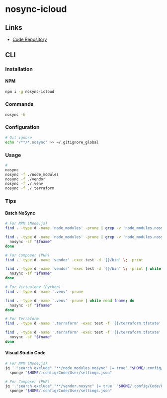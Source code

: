 # nosync-icloud

## Links

- [Code Repository](https://github.com/haochuan9421/nosync-icloud)

## CLI

### Installation

#### NPM

```sh
npm i -g nosync-icloud
```

### Commands

```sh
nosync -h
```

### Configuration

```sh
# Git ignore
echo '/**/*.nosync' >> ~/.gitignore_global
```

### Usage

```sh
#
nosync
nosync -f ./node_modules
nosync -f ./vendor
nosync -f ./.venv
nosync -f ./.terraform
```

### Tips

#### Batch NoSync

```sh
# For NPM (Node.js)
find . -type d -name 'node_modules' -prune | grep -v 'node_modules.nosync'

find . -type d -name 'node_modules' -prune | grep -v 'node_modules.nosync' | while read fname; do
  nosync -sf "$fname"
done

# For Composer (PHP)
find . -type d -name 'vendor' -exec test -d '{}/bin' \; -print

find . -type d -name 'vendor' -exec test -d '{}/bin' \; -print | while read fname; do
  nosync -sf "$fname"
done

# For Virtualenv (Python)
find . -type d -name '.venv' -prune

find . -type d -name '.venv' -prune | while read fname; do
  nosync -sf "$fname"
done

# For Terraform
find . -type d -name '.terraform' -exec test -f '{}/terraform.tfstate' \; -print

find . -type d -name '.terraform' -exec test -f '{}/terraform.tfstate' \; -print | while read fname; do
  nosync -sf "$fname"
done
```

#### Visual Studio Code

```sh
# For NPM (Node.js)
jq '."search.exclude"."**/node_modules.nosync" |= true' "$HOME/.config/Code/User/settings.json" | \
  sponge "$HOME/.config/Code/User/settings.json"

# For Composer (PHP)
jq '."search.exclude"."**/vendor.nosync" |= true' "$HOME/.config/Code/User/settings.json" | \
  sponge "$HOME/.config/Code/User/settings.json"
```
